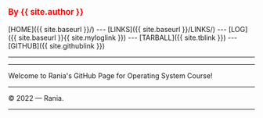 <span style="color:red; font-weight:bold; font-size:larger;">By {{ site.author }}</span>
<br><br>
[HOME]({{ site.baseurl }}/) ---
[LINKS]({{ site.baseurl }}/LINKS/) ---
[LOG]({{ site.baseurl }}{{ site.myloglink }}) ---
[TARBALL]({{ site.tblink }}) ---
[GITHUB]({{ site.githublink }})
<br>
<hr>

---

Welcome to Rania's GitHub Page for Operating System Course!

---

© 2022 — Rania.

---
